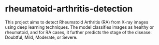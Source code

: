 # rheumatoid-arthritis-detection
This project aims to detect Rheumatoid Arthritis (RA) from X-ray images using deep learning techniques. The model classifies images as healthy or rheumatoid, and for RA cases, it further predicts the stage of the disease: Doubtful, Mild, Moderate, or Severe.

